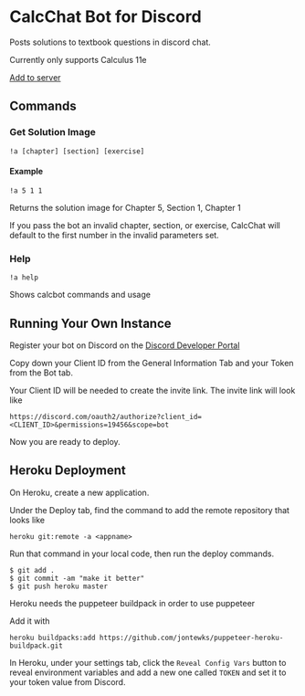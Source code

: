 # CalcChat Bot for Discord

Posts solutions to textbook questions in discord chat.

Currently only supports Calculus 11e

[Add to server](https://discord.com/oauth2/authorize?client_id=753420139541561395&permissions=19456&scope=bot)

## Commands

### Get Solution Image

`!a [chapter] [section] [exercise]`

#### Example

`!a 5 1 1`

Returns the solution image for Chapter 5, Section 1, Chapter 1

If you pass the bot an invalid chapter, section, or exercise, CalcChat will default to the first number in the invalid parameters set.

### Help

`!a help`

Shows calcbot commands and usage

## Running Your Own Instance

Register your bot on Discord on the [Discord Developer Portal](https://discord.com/developers/docs/topics/oauth2)

Copy down your Client ID from the General Information Tab and your Token from the Bot tab.

Your Client ID will be needed to create the invite link. The invite link will look like

`https://discord.com/oauth2/authorize?client_id=<CLIENT_ID>&permissions=19456&scope=bot`

Now you are ready to deploy. 

## Heroku Deployment

On Heroku, create a new application.

Under the Deploy tab, find the command to add the remote repository that looks like

`heroku git:remote -a <appname>`

Run that command in your local code, then run the deploy commands.

```
$ git add .
$ git commit -am "make it better"
$ git push heroku master
```

Heroku needs the puppeteer buildpack in order to use puppeteer

Add it with
```
heroku buildpacks:add https://github.com/jontewks/puppeteer-heroku-buildpack.git
```

In Heroku, under your settings tab, click the `Reveal Config Vars` button to reveal environment variables and add a new one called `TOKEN` and set it to your token value from Discord.